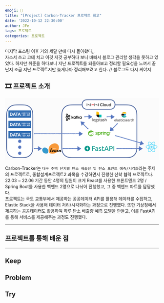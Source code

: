 ```yaml
---
emoji: 🌲
title: "[Project] Carbon-Tracker 프로젝트 회고"
date: '2022-10-12 22:30:00'
author: JFe
tags: 프로젝트
categories: 프로젝트
---
```


마지막 포스팅 이후 거의 세달 만에 다시 돌아왔다,,  
자소서 쓰고 코테 치고 이것 저것 공부하다 보니 바빠서 블로그 관리할 생각을 못하고 있었다. 하지만 취준을 하다보니 지난 프로젝트를 되돌아보고 정리할 필요성을 느껴서 끝난지 조금 지난 프로젝트지만 늦게나마 정리해보려고 한다. // 블로그도 다시 써야지  

## 🎞 프로젝트 소개

![CT-structure.png](../daily-22-1/CT-structure.png)

Carbon-Tracker는 `대구 주택 단지별 탄소 배출량 및 탄소 포인트 예측/시각화`라는 주제의 프로젝트로, 종합설계프로젝트2 과목을 수강하면서 진행한 산학 협력 프로젝트다.  
22.03 ~ 22.06 기간 동안 4명의 팀원이 크게 React를 사용한 프론트엔드 2명 / Spring Boot를 사용한 백엔드 2명으로 나뉘어 진행했고, 그 중 백엔드 파트를 담당했다.  
프로젝트는 국토 교통부에서 제공하는 공공데이터 API를 활용해 데이터를 수집하고, Elastic Stack을 사용해 데이터 처리/시각화하는 과정으로 진행했다. 또한 기상청에서 제공하는 공공데이터도 활용하여 하루 탄소 배출량 예측 모델을 만들고, 이를 FastAPI를 통해 서비스를 제공해주는 과정도 진행했다.  

---

## 프로젝트를 통해 배운 점

---

## Keep

## Problem

## Try



```toc
```